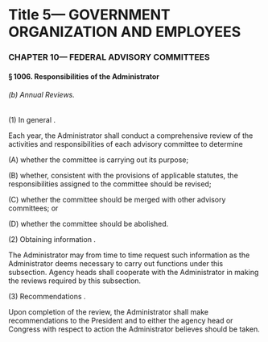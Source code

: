 
# Title 5— GOVERNMENT ORGANIZATION AND EMPLOYEES
### CHAPTER 10— FEDERAL ADVISORY COMMITTEES
#### § 1006. Responsibilities of the Administrator
###### (b) Annual Reviews.

(1) In general .

Each year, the Administrator shall conduct a comprehensive review of the activities and responsibilities of each advisory committee to determine

(A) whether the committee is carrying out its purpose;

(B) whether, consistent with the provisions of applicable statutes, the responsibilities assigned to the committee should be revised;

(C) whether the committee should be merged with other advisory committees; or

(D) whether the committee should be abolished.

(2) Obtaining information .

The Administrator may from time to time request such information as the Administrator deems necessary to carry out functions under this subsection. Agency heads shall cooperate with the Administrator in making the reviews required by this subsection.

(3) Recommendations .

Upon completion of the review, the Administrator shall make recommendations to the President and to either the agency head or Congress with respect to action the Administrator believes should be taken.
